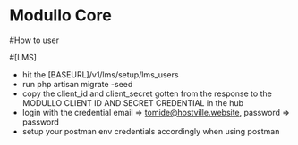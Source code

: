 # Modullo Core

#How to user

#[LMS]
* hit the [BASEURL]/v1/lms/setup/lms_users
* run php artisan migrate -seed
* copy the client_id and client_secret gotten from the response to the MODULLO CLIENT ID AND SECRET CREDENTIAL  in the hub 
* login with the credential email => tomide@hostville.website, password => password
* setup your postman env credentials accordingly when using postman 